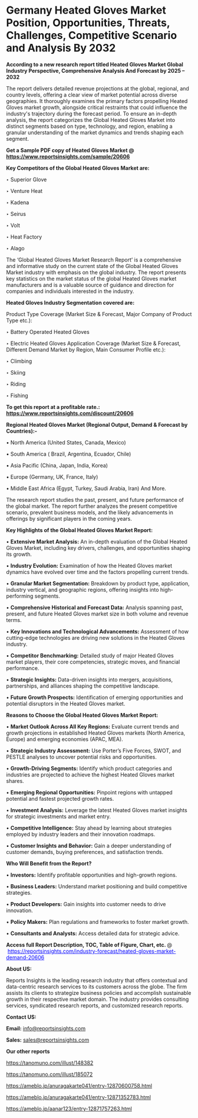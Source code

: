# Germany Heated Gloves Market Position, Opportunities, Threats, Challenges, Competitive Scenario and Analysis By 2032

<strong>According to a new research report titled Heated Gloves Market Global Industry Perspective, Comprehensive Analysis And Forecast by 2025 – 2032</strong>

The report delivers detailed revenue projections at the global, regional, and country levels, offering a clear view of market potential across diverse geographies. It thoroughly examines the primary factors propelling Heated Gloves market growth, alongside critical restraints that could influence the industry's trajectory during the forecast period. To ensure an in-depth analysis, the report categorizes the Global Heated Gloves Market into distinct segments based on type, technology, and region, enabling a granular understanding of the market dynamics and trends shaping each segment.

<strong>Get a Sample PDF copy of Heated Gloves Market </strong><strong>@<a href=https://www.reportsinsights.com/sample/20606 style=color:#0000ff;> https://www.reportsinsights.com/sample/20606</a></strong></font>

<strong>Key Competitors of the Global Heated Gloves Market are:</strong>

‣ Superior Glove

‣ Venture Heat

‣ Kadena

‣ Seirus

‣ Volt

‣ Heat Factory

‣ Alago

The ‘Global Heated Gloves Market Research Report’ is a comprehensive and informative study on the current state of the Global Heated Gloves Market industry with emphasis on the global industry. The report presents key statistics on the market status of the global Heated Gloves market manufacturers and is a valuable source of guidance and direction for companies and individuals interested in the industry.

<strong>Heated Gloves Industry Segmentation covered are:</strong>

Product Type Coverage (Market Size & Forecast, Major Company of Product Type etc.):

‣ Battery Operated Heated Gloves

‣ Electric Heated Gloves
Application Coverage (Market Size & Forecast, Different Demand Market by Region, Main Consumer Profile etc.):

‣ Climbing

‣ Skiing

‣ Riding

‣ Fishing

<strong>To get this report at a profitable rate.: <a href=https://www.reportsinsights.com/discount/20606 style=color:#0000ff;>https://www.reportsinsights.com/discount/20606</a></strong></font>

<strong>Regional Heated Gloves Market (Regional Output, Demand &amp; Forecast by Countries):-</strong>

• North America (United States, Canada, Mexico)

• South America ( Brazil, Argentina, Ecuador, Chile)

• Asia Pacific (China, Japan, India, Korea)

• Europe (Germany, UK, France, Italy)

• Middle East Africa (Egypt, Turkey, Saudi Arabia, Iran) And More.

The research report studies the past, present, and future performance of the global market. The report further analyzes the present competitive scenario, prevalent business models, and the likely advancements in offerings by significant players in the coming years.

<strong>Key Highlights of the Global Heated Gloves Market Report:</strong>

• <strong>Extensive Market Analysis:</strong> An in-depth evaluation of the Global Heated Gloves Market, including key drivers, challenges, and opportunities shaping its growth.

• <strong>Industry Evolution:</strong> Examination of how the Heated Gloves market dynamics have evolved over time and the factors propelling current trends.

• <strong>Granular Market Segmentation:</strong> Breakdown by product type, application, industry vertical, and geographic regions, offering insights into high-performing segments.

• <strong>Comprehensive Historical and Forecast Data:</strong> Analysis spanning past, present, and future Heated Gloves market size in both volume and revenue terms.

• <strong>Key Innovations and Technological Advancements:</strong> Assessment of how cutting-edge technologies are driving new solutions in the Heated Gloves industry.

• <strong>Competitor Benchmarking:</strong> Detailed study of major Heated Gloves market players, their core competencies, strategic moves, and financial performance.

• <strong>Strategic Insights:</strong> Data-driven insights into mergers, acquisitions, partnerships, and alliances shaping the competitive landscape.

• <strong>Future Growth Prospects:</strong> Identification of emerging opportunities and potential disruptors in the Heated Gloves market.

<strong>Reasons to Choose the Global Heated Gloves Market Report:</strong>

• <strong>Market Outlook Across All Key Regions:</strong> Evaluate current trends and growth projections in established Heated Gloves markets (North America, Europe) and emerging economies (APAC, MEA).

• <strong>Strategic Industry Assessment:</strong> Use Porter’s Five Forces, SWOT, and PESTLE analyses to uncover potential risks and opportunities.

• <strong>Growth-Driving Segments:</strong> Identify which product categories and industries are projected to achieve the highest Heated Gloves market shares.

• <strong>Emerging Regional Opportunities:</strong> Pinpoint regions with untapped potential and fastest projected growth rates.

• <strong>Investment Analysis:</strong> Leverage the latest Heated Gloves market insights for strategic investments and market entry.

• <strong>Competitive Intelligence:</strong> Stay ahead by learning about strategies employed by industry leaders and their innovation roadmaps.

• <strong>Customer Insights and Behavior:</strong> Gain a deeper understanding of customer demands, buying preferences, and satisfaction trends.

<strong>Who Will Benefit from the Report?</strong>

• <strong>Investors:</strong> Identify profitable opportunities and high-growth regions.

• <strong>Business Leaders:</strong> Understand market positioning and build competitive strategies.

• <strong>Product Developers:</strong> Gain insights into customer needs to drive innovation.

• <strong>Policy Makers:</strong> Plan regulations and frameworks to foster market growth.

• <strong>Consultants and Analysts:</strong> Access detailed data for strategic advice.
</ul>
<strong>Access full Report Description, TOC, Table of Figure, Chart, etc. </strong>@  <a href=https://reportsinsights.com/industry-forecast/heated-gloves-market-demand-20606 style=color:#0000ff;>https://reportsinsights.com/industry-forecast/heated-gloves-market-demand-20606</a></font>

<strong><strong>About US</strong>:</strong>

Reports Insights is the leading research industry that offers contextual and data-centric research services to its customers across the globe. The firm assists its clients to strategize business policies and accomplish sustainable growth in their respective market domain. The industry provides consulting services, syndicated research reports, and customized research reports.

<strong>Contact US:</strong>

<p class=""""><b>Email:</b> <a href=mailto:info@reportsinsights.com>info@reportsinsights.com</a></p>
<p class=""""><b>Sales:</b> <a href=mailto:sales@reportsinsights.com>sales@reportsinsights.com</a></p>

<strong>Our other reports</strong>

<a href=https://tanomuno.com/illust/148382>https://tanomuno.com/illust/148382</a>

<a href=https://tanomuno.com/illust/185072>https://tanomuno.com/illust/185072</a>

<a href=https://ameblo.jp/anuragakarte041/entry-12870600758.html>https://ameblo.jp/anuragakarte041/entry-12870600758.html</a>

<a href=https://ameblo.jp/anuragakarte041/entry-12871352783.html>https://ameblo.jp/anuragakarte041/entry-12871352783.html</a>

<a href=https://ameblo.jp/aanar123/entry-12871757263.html>https://ameblo.jp/aanar123/entry-12871757263.html</a>

